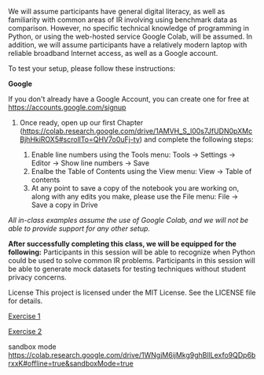 We will assume participants have general digital literacy, as well as familiarity with common areas of IR involving using benchmark data as comparison. However, no specific technical knowledge of programming in Python, or using the web-hosted service Google Colab, will be assumed. In addition, we will assume participants have a relatively modern laptop with reliable broadband Internet access, as well as a Google account.


To test your setup, please follow these instructions:

**Google**

If you don't already have a Google Account, you can create one for free at https://accounts.google.com/signup

1. Once ready, open up our first Chapter (https://colab.research.google.com/drive/1AMVH_S_l00s7JfUDN0pXMcBjhHkiROX5#scrollTo=QHV7o0uFj-ty) and complete the following steps: 

      1. Enable line numbers using the Tools menu: Tools -> Settings -> Editor -> Show line numbers -> Save
      2. Enalbe the Table of Contents using the View menu: View -> Table of contents
      3. At any point to save a copy of the notebook you are working on, along with any edits you make, please use the File menu: File -> Save a copy in Drive
      
_All in-class examples assume the use of Google Colab, and we will not be able to provide support for any other setup._

**After successfully completing this class, we will be equipped for the following:**
Participants in this session will be able to recognize when Python could be used to solve common IR problems. Participants in this session will be able to generate mock datasets for testing techniques without student privacy concerns.


License
This project is licensed under the MIT License. See the LICENSE file for details.


[Exercise 1](https://colab.research.google.com/drive/1AMVH_S_l00s7JfUDN0pXMcBjhHkiROX5#scrollTo=QHV7o0uFj-ty)

[Exercise 2](https://colab.research.google.com/drive/1PRrmxWdIjXkG6uxg2Zy41W8VDSrKcgi1#scrollTo=xRUzgGInqndj)

sandbox mode
https://colab.research.google.com/drive/1WNgjM6ijMkg9ghBllLexfo9QDp6brxxK#offline=true&sandboxMode=true
